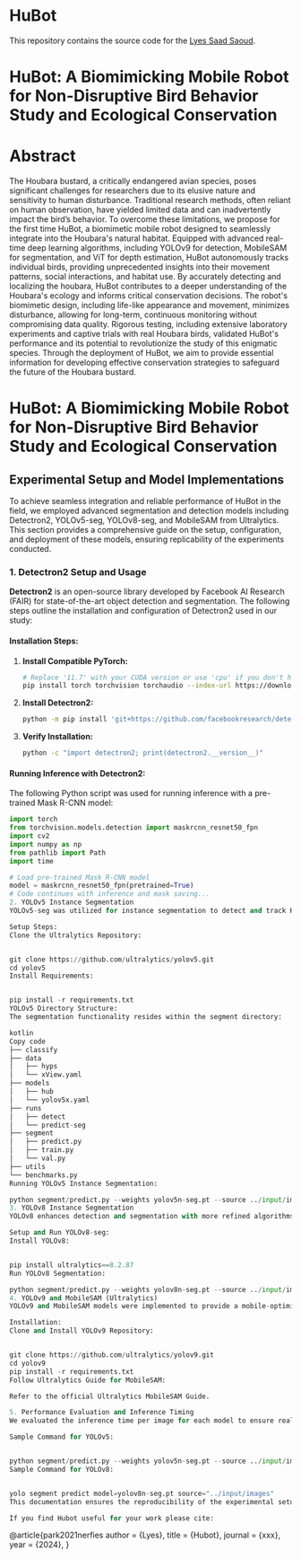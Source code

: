 # HuBot

This repository contains the source code for the [Lyes Saad Saoud](https://github.com/LyesSaadSaoud/HuBot.github.io).

# HuBot: A Biomimicking Mobile Robot for Non-Disruptive Bird Behavior Study and Ecological Conservation
# Abstract
The Houbara bustard, a critically endangered avian species, poses significant challenges for researchers due to its elusive nature and sensitivity to human disturbance. Traditional research methods, often reliant on human observation, have yielded limited data and can inadvertently impact the bird’s behavior. To overcome these limitations, we propose for the first time HuBot, a biomimetic mobile robot designed to seamlessly integrate into the Houbara's natural habitat. Equipped with advanced real-time deep learning algorithms, including YOLOv9 for detection, MobileSAM for segmentation, and ViT for depth estimation, HuBot autonomously tracks individual birds, providing unprecedented insights into their movement patterns, social interactions, and habitat use. By accurately detecting and localizing the houbara, HuBot contributes to a deeper understanding of the Houbara's ecology and informs critical conservation decisions. The robot's biomimetic design, including life-like appearance and movement, minimizes disturbance, allowing for long-term, continuous monitoring without compromising data quality. Rigorous testing, including extensive laboratory experiments and captive trials with real Houbara birds, validated HuBot's performance and its potential to revolutionize the study of this enigmatic species. Through the deployment of HuBot, we aim to provide essential information for developing effective conservation strategies to safeguard the future of the Houbara bustard.

# **HuBot: A Biomimicking Mobile Robot for Non-Disruptive Bird Behavior Study and Ecological Conservation**

## **Experimental Setup and Model Implementations**

To achieve seamless integration and reliable performance of HuBot in the field, we employed advanced segmentation and detection models including Detectron2, YOLOv5-seg, YOLOv8-seg, and MobileSAM from Ultralytics. This section provides a comprehensive guide on the setup, configuration, and deployment of these models, ensuring replicability of the experiments conducted.

### **1. Detectron2 Setup and Usage**

**Detectron2** is an open-source library developed by Facebook AI Research (FAIR) for state-of-the-art object detection and segmentation. The following steps outline the installation and configuration of Detectron2 used in our study:

#### **Installation Steps:**

1. **Install Compatible PyTorch:**
    ```bash
    # Replace '11.7' with your CUDA version or use 'cpu' if you don't have CUDA
    pip install torch torchvision torchaudio --index-url https://download.pytorch.org/whl/cu117
    ```

2. **Install Detectron2:**
    ```bash
    python -m pip install 'git+https://github.com/facebookresearch/detectron2.git'
    ```

3. **Verify Installation:**
    ```bash
    python -c "import detectron2; print(detectron2.__version__)"
    ```

#### **Running Inference with Detectron2:**

The following Python script was used for running inference with a pre-trained Mask R-CNN model:

```python
import torch
from torchvision.models.detection import maskrcnn_resnet50_fpn
import cv2
import numpy as np
from pathlib import Path
import time

# Load pre-trained Mask R-CNN model
model = maskrcnn_resnet50_fpn(pretrained=True)
# Code continues with inference and mask saving...
2. YOLOv5 Instance Segmentation
YOLOv5-seg was utilized for instance segmentation to detect and track Houbara birds effectively. Below are the setup and execution steps:

Setup Steps:
Clone the Ultralytics Repository:


git clone https://github.com/ultralytics/yolov5.git
cd yolov5
Install Requirements:


pip install -r requirements.txt
YOLOv5 Directory Structure:
The segmentation functionality resides within the segment directory:

kotlin
Copy code
├── classify
├── data
│   ├── hyps
│   └── xView.yaml
├── models
│   ├── hub
│   └── yolov5x.yaml
├── runs
│   ├── detect
│   └── predict-seg
├── segment
│   ├── predict.py
│   ├── train.py
│   └── val.py
├── utils
└── benchmarks.py
Running YOLOv5 Instance Segmentation:

python segment/predict.py --weights yolov5n-seg.pt --source ../input/images --view-img
3. YOLOv8 Instance Segmentation
YOLOv8 enhances detection and segmentation with more refined algorithms and faster processing. The following outlines its installation and usage:

Setup and Run YOLOv8-seg:
Install YOLOv8:


pip install ultralytics==8.2.87
Run YOLOv8 Segmentation:

python segment/predict.py --weights yolov8n-seg.pt --source ../input/images
4. YOLOv9 and MobileSAM (Ultralytics)
YOLOv9 and MobileSAM models were implemented to provide a mobile-optimized approach to segmentation, ideal for field deployment scenarios:

Installation:
Clone and Install YOLOv9 Repository:


git clone https://github.com/ultralytics/yolov9.git
cd yolov9
pip install -r requirements.txt
Follow Ultralytics Guide for MobileSAM:

Refer to the official Ultralytics MobileSAM Guide.

5. Performance Evaluation and Inference Timing
We evaluated the inference time per image for each model to ensure real-time capabilities. The average inference times were recorded, demonstrating the efficiency of the algorithms deployed on HuBot.

Sample Command for YOLOv5:


python segment/predict.py --weights yolov5n-seg.pt --source ../input/images --view-img
Sample Command for YOLOv8:


yolo segment predict model=yolov8n-seg.pt source="../input/images"
This documentation ensures the reproducibility of the experimental setups and facilitates further research and development in non-disruptive ecological monitoring using biomimetic robotics.

If you find Hubot useful for your work please cite:
```
@article{park2021nerfies
  author    = {Lyes},
  title     = {Hubot},
  journal   = {xxx},
  year      = {2024},
}
```


